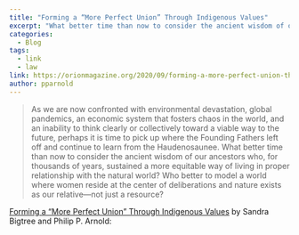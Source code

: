 ```yaml
---
title: "Forming a “More Perfect Union” Through Indigenous Values"
excerpt: "What better time than now to consider the ancient wisdom of our ancestors who, for thousands of years, sustained a more equitable way of living in proper relationship with the natural world?"
categories:
  - Blog
tags:
  - link
  - law
link: https://orionmagazine.org/2020/09/forming-a-more-perfect-union-through-indigenous-values/
author: pparnold
---
```

> As we are now confronted with environmental devastation, global pandemics, an economic system that fosters chaos in the world, and an inability to think clearly or collectively toward a viable way to the future, perhaps it is time to pick up where the Founding Fathers left off and continue to learn from the Haudenosaunee. What better time than now to consider the ancient wisdom of our ancestors who, for thousands of years, sustained a more equitable way of living in proper relationship with the natural world? Who better to model a world where women reside at the center of deliberations and nature exists as our relative—not just a resource?

[Forming a “More Perfect Union” Through Indigenous Values](https://orionmagazine.org/2020/09/forming-a-more-perfect-union-through-indigenous-values/) by Sandra Bigtree and Philip P. Arnold:
